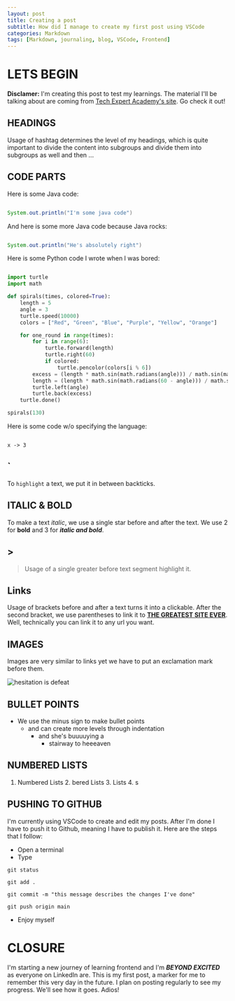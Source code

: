 ```yaml
---
layout: post
title: Creating a post
subtitle: How did I manage to create my first post using VSCode
categories: Markdown
tags: [Markdown, journaling, blog, VSCode, Frontend]
---
```


# LETS BEGIN

**Disclamer:** I'm creating this post to test my learnings. The material I'll be talking about are coming from [Tech Expert Academy's site](https://tea-berlin.github.io/markdown/2022/02/12/document-your-learnings.html#h-create-a-post). Go check it out!

## HEADINGS

Usage of hashtag determines the level of my headings, which is quite important to divide the content into subgroups and divide them into subgroups as well and then ...

## CODE PARTS

Here is some Java code:

```Java

System.out.println("I'm some java code")

```

And here is some more Java code because Java rocks:

```Java

System.out.println("He's absolutely right")

```

Here is some Python code I wrote when I was bored:

```Python

import turtle
import math

def spirals(times, colored=True):
    length = 5
    angle = 3
    turtle.speed(10000)
    colors = ["Red", "Green", "Blue", "Purple", "Yellow", "Orange"]

    for one_round in range(times):
        for i in range(6):
            turtle.forward(length)
            turtle.right(60)
            if colored:
                turtle.pencolor(colors[i % 6])
        excess = (length * math.sin(math.radians(angle))) / math.sin(math.radians(120))
        length = (length * math.sin(math.radians(60 - angle))) / math.sin(math.radians(120)) + excess
        turtle.left(angle)
        turtle.back(excess)
    turtle.done()

spirals(130)

```

Here is some code w/o specifying the language:

```

x -> 3

```

## `

To `highlight` a text, we put it in between backticks.

## ITALIC & BOLD 

To make a text *italic*, we use a single star before and after the text. We use 2 for **bold** and 3 for ***italic and bold***.

## >

> Usage of a single greater before text segment highlight it.

## Links

Usage of brackets before and after a text turns it into a clickable. After the second bracket, we use parentheses to link it to [**THE GREATEST SITE EVER**](https://open.spotify.com/user/onattanriover?si=c6329642c5f34864). Well, technically you can link it to any url you want.

## IMAGES

Images are very similar to links yet we have to put an exclamation mark before them.

![hesitation is defeat](https://i.insider.com/5c951ced16c958189c5c3b4c?width=700)

## BULLET POINTS

- We use the minus sign to make bullet points
    - and can create more levels through indentation
        - and she's buuuuying a
            - stairway to heeeaven

## NUMBERED LISTS

1. Numbered Lists
    2. bered Lists
        3.   Lists
            4. s

## PUSHING TO GITHUB

I'm currently using VSCode to create and edit my posts. After I'm done I have to push it to Github, meaning I have to publish it. Here are the steps that I follow:

- Open a terminal
- Type
```
git status

git add .

git commit -m "this message describes the changes I've done"

git push origin main
```
- Enjoy myself

# CLOSURE

I'm starting a new journey of learning frontend and I'm ***BEYOND EXCITED*** as everyone on LinkedIn are. This is my first post, a marker for me to remember this very day in the future. I plan on posting regularly to see my progress. We'll see how it goes. Adios!